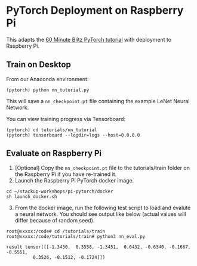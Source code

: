 # PyTorch Deployment on Raspberry Pi 

This adapts the [60 Minute Blitz PyTorch tutorial](https://pytorch.org/tutorials/beginner/blitz/neural_networks_tutorial.html) with deployment to Raspberry Pi.

## Train on Desktop

From our Anaconda environment:

```
(pytorch) python nn_tutorial.py
```

This will save a `nn_checkpoint.pt` file containing the example LeNet Neural Network.

You can view training progress via Tensorboard:

```
(pytorch) cd tutorials/nn_tutorial
(pytorch) tensorboard --logdir=logs --host=0.0.0.0
```

## Evaluate on Raspberry Pi

1. [Optional] Copy the `nn_checkpoint.pt` file to the tutorials/train folder on the Raspberry Pi if you have re-trained it.
2. Launch the Raspberry Pi PyTorch docker image.
```
cd ~/stackup-workshops/pi-pytorch/docker
sh launch_docker.sh
```

3. From the docker image, run the following test script to load and evalute a neural network. You should see output like below (actual values will differ because of random seed).
```
root@xxxxx:/code# cd /tutorials/train
root@xxxxx:/code/tutorials/train# python3 nn_eval.py

result tensor([[-1.3430,  0.3558, -1.3451,  0.6432, -0.6340, -0.1667, -0.5551,
          0.3526, -0.1512, -0.1724]])
```
